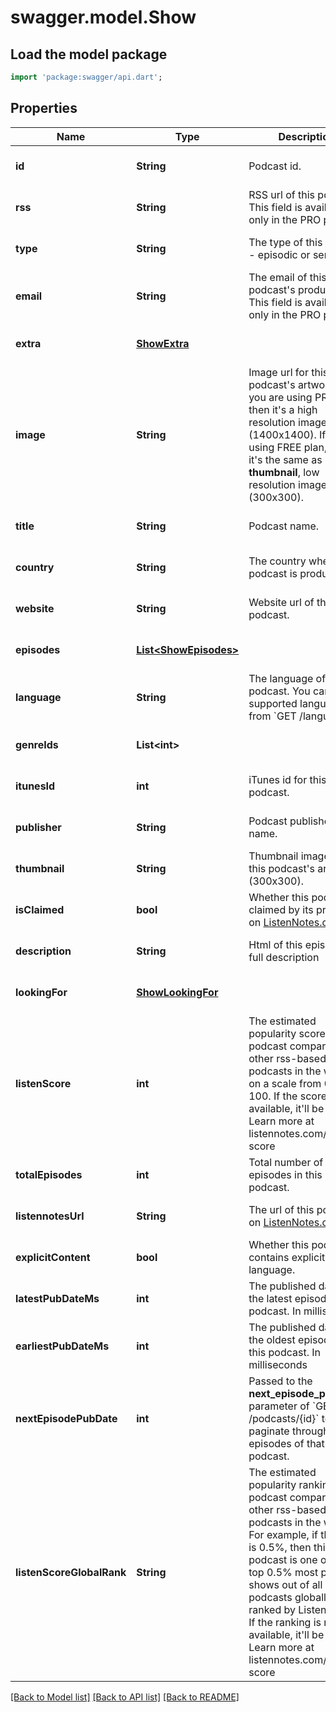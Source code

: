 # swagger.model.Show

## Load the model package
```dart
import 'package:swagger/api.dart';
```

## Properties
Name | Type | Description | Notes
------------ | ------------- | ------------- | -------------
**id** | **String** | Podcast id. | [optional] [default to null]
**rss** | **String** | RSS url of this podcast. This field is available only in the PRO plan. | [optional] [default to null]
**type** | **String** | The type of this podcast - episodic or serial. | [optional] [default to null]
**email** | **String** | The email of this podcast&#x27;s producer. This field is available only in the PRO plan. | [optional] [default to null]
**extra** | [**ShowExtra**](ShowExtra.md) |  | [optional] [default to null]
**image** | **String** | Image url for this podcast&#x27;s artwork. If you are using PRO plan, then it&#x27;s a high resolution image (1400x1400). If you are using FREE plan, then it&#x27;s the same as **thumbnail**, low resolution image (300x300).  | [optional] [default to null]
**title** | **String** | Podcast name. | [optional] [default to null]
**country** | **String** | The country where this podcast is produced. | [optional] [default to null]
**website** | **String** | Website url of this podcast. | [optional] [default to null]
**episodes** | [**List&lt;ShowEpisodes&gt;**](ShowEpisodes.md) |  | [optional] [default to []]
**language** | **String** | The language of this podcast. You can get all supported languages from &#x60;GET /languages&#x60;. | [optional] [default to null]
**genreIds** | **List&lt;int&gt;** |  | [optional] [default to []]
**itunesId** | **int** | iTunes id for this podcast. | [optional] [default to null]
**publisher** | **String** | Podcast publisher name. | [optional] [default to null]
**thumbnail** | **String** | Thumbnail image url for this podcast&#x27;s artwork (300x300). | [optional] [default to null]
**isClaimed** | **bool** | Whether this podcast is claimed by its producer on [ListenNotes.com](https://www.ListenNotes.com). | [optional] [default to null]
**description** | **String** | Html of this episode&#x27;s full description | [optional] [default to null]
**lookingFor** | [**ShowLookingFor**](ShowLookingFor.md) |  | [optional] [default to null]
**listenScore** | **int** | The estimated popularity score of a podcast compared to all other rss-based public podcasts in the world on a scale from 0 to 100. If the score is not available, it&#x27;ll be null. Learn more at listennotes.com/listen-score  | [optional] [default to null]
**totalEpisodes** | **int** | Total number of episodes in this podcast. | [optional] [default to null]
**listennotesUrl** | **String** | The url of this podcast on [ListenNotes.com](https://www.ListenNotes.com). | [optional] [default to null]
**explicitContent** | **bool** | Whether this podcast contains explicit language. | [optional] [default to null]
**latestPubDateMs** | **int** | The published date of the latest episode of this podcast. In milliseconds | [optional] [default to null]
**earliestPubDateMs** | **int** | The published date of the oldest episode of this podcast. In milliseconds | [optional] [default to null]
**nextEpisodePubDate** | **int** | Passed to the **next_episode_pub_date** parameter of &#x60;GET /podcasts/{id}&#x60; to paginate through episodes of that podcast. | [optional] [default to null]
**listenScoreGlobalRank** | **String** | The estimated popularity ranking of a podcast compared to all other rss-based public podcasts in the world. For example, if the value is 0.5%, then this podcast is one of the top 0.5% most popular shows out of all podcasts globally, ranked by Listen Score. If the ranking is not available, it&#x27;ll be null. Learn more at listennotes.com/listen-score  | [optional] [default to null]

[[Back to Model list]](../README.md#documentation-for-models) [[Back to API list]](../README.md#documentation-for-api-endpoints) [[Back to README]](../README.md)

